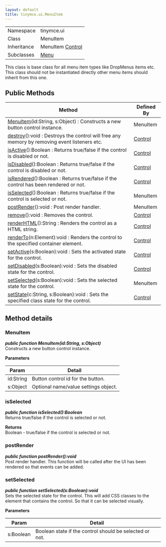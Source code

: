 ```yaml
---
layout: default
title: tinymce.ui.MenuItem
---
```


|  |  |
| --- | --- |
| Namespace | tinymce.ui |
| Class | MenuItem |
| Inheritance | <span>MenuItem</span> <span class="last">[Control](../ui/class_tinymce.ui.Control.html)</span> |
| Subclasses | [Menu](../ui/class_tinymce.ui.Menu.html) |

This class is base class for all menu item types like DropMenus items etc. This class should not be instantiated directly other menu items should inherit from this one.

## Public Methods

| Method | Defined By |
| --- | --- |
| [MenuItem](#menuitem)(id:String, s:Object) : Constructs a new button control instance. | MenuItem |
| [destroy](#destroy)():void : Destroys the control will free any memory by removing event listeners etc. | [Control](../ui/class_tinymce.ui.Control.html) |
| [isActive](#isactive)():Boolean : Returns true/false if the control is disabled or not. | [Control](../ui/class_tinymce.ui.Control.html) |
| [isDisabled](#isdisabled)():Boolean : Returns true/false if the control is disabled or not. | [Control](../ui/class_tinymce.ui.Control.html) |
| [isRendered](#isrendered)():Boolean : Returns true/false if the control has been rendered or not. | [Control](../ui/class_tinymce.ui.Control.html) |
| [isSelected](#isselected)():Boolean : Returns true/false if the control is selected or not. | MenuItem |
| [postRender](#postrender)():void : Post render handler. | MenuItem |
| [remove](#remove)():void : Removes the control. | [Control](../ui/class_tinymce.ui.Control.html) |
| [renderHTML](#renderhtml)():String : Renders the control as a HTML string. | [Control](../ui/class_tinymce.ui.Control.html) |
| [renderTo](#renderto)(n:Element):void : Renders the control to the specified container element. | [Control](../ui/class_tinymce.ui.Control.html) |
| [setActive](#setactive)(s:Boolean):void : Sets the activated state for the control. | [Control](../ui/class_tinymce.ui.Control.html) |
| [setDisabled](#setdisabled)(s:Boolean):void : Sets the disabled state for the control. | [Control](../ui/class_tinymce.ui.Control.html) |
| [setSelected](#setselected)(s:Boolean):void : Sets the selected state for the control. | MenuItem |
| [setState](#setstate)(c:String, s:Boolean):void : Sets the specified class state for the control. | [Control](../ui/class_tinymce.ui.Control.html) |

## Method details

### MenuItem 

***public function MenuItem(id:String, s:Object)***  
Constructs a new button control instance.      

**Parameters**  

| Param | Detail |
| --- | --- |
| id:String | Button control id for the button. |
| s:Object | Optional name/value settings object. |

### isSelected 

***public function isSelected():Boolean***  
Returns true/false if the control is selected or not.      

**Returns**  
Boolean - true/false if the control is selected or not.

### postRender 

***public function postRender():void***  
Post render handler. This function will be called after the UI has been rendered so that events can be added.

### setSelected 

***public function setSelected(s:Boolean):void***  
Sets the selected state for the control. This will add CSS classes to the element that contains the control. So that it can be selected visually.      

**Parameters**  

| Param | Detail |
| --- | --- |
| s:Boolean | Boolean state if the control should be selected or not. |